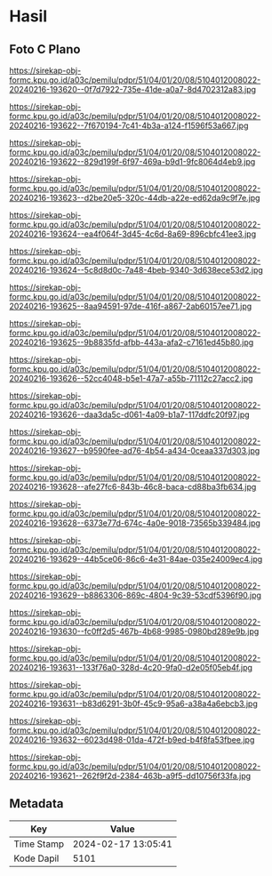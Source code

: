 # Hasil

## Foto C Plano

https://sirekap-obj-formc.kpu.go.id/a03c/pemilu/pdpr/51/04/01/20/08/5104012008022-20240216-193620--0f7d7922-735e-41de-a0a7-8d4702312a83.jpg

https://sirekap-obj-formc.kpu.go.id/a03c/pemilu/pdpr/51/04/01/20/08/5104012008022-20240216-193622--7f670194-7c41-4b3a-a124-f1596f53a667.jpg

https://sirekap-obj-formc.kpu.go.id/a03c/pemilu/pdpr/51/04/01/20/08/5104012008022-20240216-193622--829d199f-6f97-469a-b9d1-9fc8064d4eb9.jpg

https://sirekap-obj-formc.kpu.go.id/a03c/pemilu/pdpr/51/04/01/20/08/5104012008022-20240216-193623--d2be20e5-320c-44db-a22e-ed62da9c9f7e.jpg

https://sirekap-obj-formc.kpu.go.id/a03c/pemilu/pdpr/51/04/01/20/08/5104012008022-20240216-193624--ea4f064f-3d45-4c6d-8a69-896cbfc41ee3.jpg

https://sirekap-obj-formc.kpu.go.id/a03c/pemilu/pdpr/51/04/01/20/08/5104012008022-20240216-193624--5c8d8d0c-7a48-4beb-9340-3d638ece53d2.jpg

https://sirekap-obj-formc.kpu.go.id/a03c/pemilu/pdpr/51/04/01/20/08/5104012008022-20240216-193625--8aa94591-97de-416f-a867-2ab60157ee71.jpg

https://sirekap-obj-formc.kpu.go.id/a03c/pemilu/pdpr/51/04/01/20/08/5104012008022-20240216-193625--9b8835fd-afbb-443a-afa2-c7161ed45b80.jpg

https://sirekap-obj-formc.kpu.go.id/a03c/pemilu/pdpr/51/04/01/20/08/5104012008022-20240216-193626--52cc4048-b5e1-47a7-a55b-71112c27acc2.jpg

https://sirekap-obj-formc.kpu.go.id/a03c/pemilu/pdpr/51/04/01/20/08/5104012008022-20240216-193626--daa3da5c-d061-4a09-b1a7-117ddfc20f97.jpg

https://sirekap-obj-formc.kpu.go.id/a03c/pemilu/pdpr/51/04/01/20/08/5104012008022-20240216-193627--b9590fee-ad76-4b54-a434-0ceaa337d303.jpg

https://sirekap-obj-formc.kpu.go.id/a03c/pemilu/pdpr/51/04/01/20/08/5104012008022-20240216-193628--afe27fc6-843b-46c8-baca-cd88ba3fb634.jpg

https://sirekap-obj-formc.kpu.go.id/a03c/pemilu/pdpr/51/04/01/20/08/5104012008022-20240216-193628--6373e77d-674c-4a0e-9018-73565b339484.jpg

https://sirekap-obj-formc.kpu.go.id/a03c/pemilu/pdpr/51/04/01/20/08/5104012008022-20240216-193629--44b5ce06-86c6-4e31-84ae-035e24009ec4.jpg

https://sirekap-obj-formc.kpu.go.id/a03c/pemilu/pdpr/51/04/01/20/08/5104012008022-20240216-193629--b8863306-869c-4804-9c39-53cdf5396f90.jpg

https://sirekap-obj-formc.kpu.go.id/a03c/pemilu/pdpr/51/04/01/20/08/5104012008022-20240216-193630--fc0ff2d5-467b-4b68-9985-0980bd289e9b.jpg

https://sirekap-obj-formc.kpu.go.id/a03c/pemilu/pdpr/51/04/01/20/08/5104012008022-20240216-193631--133f76a0-328d-4c20-9fa0-d2e05f05eb4f.jpg

https://sirekap-obj-formc.kpu.go.id/a03c/pemilu/pdpr/51/04/01/20/08/5104012008022-20240216-193631--b83d6291-3b0f-45c9-95a6-a38a4a6ebcb3.jpg

https://sirekap-obj-formc.kpu.go.id/a03c/pemilu/pdpr/51/04/01/20/08/5104012008022-20240216-193632--6023d498-01da-472f-b9ed-b4f8fa53fbee.jpg

https://sirekap-obj-formc.kpu.go.id/a03c/pemilu/pdpr/51/04/01/20/08/5104012008022-20240216-193621--262f9f2d-2384-463b-a9f5-dd10756f33fa.jpg


## Metadata

| Key        | Value               |
| ---------- | ------------------- |
| Time Stamp | 2024-02-17 13:05:41 |
| Kode Dapil | 5101                |



